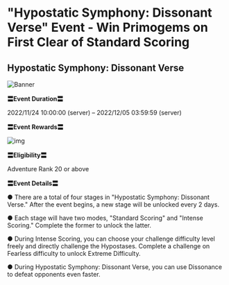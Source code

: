 # "Hypostatic Symphony: Dissonant Verse" Event - Win Primogems on First Clear of Standard Scoring
## Hypostatic Symphony: Dissonant Verse
![Banner](https://sdk.hoyoverse.com/upload/ann/2022/11/01/dedcb051595a2e42189bf183d3418d57_7856469661014600826.jpg)

**〓Event Duration〓**

2022/11/24 10:00:00 (server) – 2022/12/05 03:59:59 (server)

**〓Event Rewards〓**

![img](https://sdk.hoyoverse.com/upload/ann/2022/10/13/f1baff9fff5d332d807e9df3a6a8ef3a_1666632602318989209.png)

**〓Eligibility〓**

Adventure Rank 20 or above

**〓Event Details〓**

● There are a total of four stages in "Hypostatic Symphony: Dissonant Verse." After the event begins, a new stage will be unlocked every 2 days.

● Each stage will have two modes, "Standard Scoring" and "Intense Scoring." Complete the former to unlock the latter.

● During Intense Scoring, you can choose your challenge difficulty level freely and directly challenge the Hypostases. Complete a challenge on Fearless difficulty to unlock Extreme Difficulty.

● During Hypostatic Symphony: Dissonant Verse, you can use Dissonance to defeat opponents even faster.
